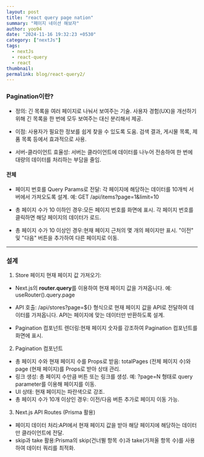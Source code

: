 ```yaml
---
layout: post
title: "react query page nation"
summary: "페이지 네이션 해보자"
author: yoo94
date: "2024-11-16 19:32:23 +0530"
category: ["nextJs"]
tags:
  - nextJs
  - react-query
  - react
thumbnail:
permalink: blog/react-query2/
---
```


### Pagination이란?

- 정의:
  긴 목록을 여러 페이지로 나눠서 보여주는 기술.
  사용자 경험(UX)을 개선하기 위해 긴 목록을 한 번에 모두 보여주는 대신 분리해서 제공.

- 이점:
  사용자가 필요한 정보를 쉽게 찾을 수 있도록 도움.
  검색 결과, 게시물 목록, 제품 목록 등에서 효과적으로 사용.

- 서버-클라이언트 효율성:
  서버는 클라이언트에 데이터를 나누어 전송하여 한 번에 대량의 데이터를 처리하는 부담을 줄임.

#### 전체

- 페이지 번호를 Query Params로 전달: 각 페이지에 해당하는 데이터를 10개씩 서버에서 가져오도록 설계.
  예: GET /api/items?page=1&limit=10

- 총 페이지 수가 10 이하인 경우:모든 페이지 번호를 화면에 표시.
  각 페이지 번호를 클릭하면 해당 페이지의 데이터가 로드.

- 총 페이지 수가 10 이상인 경우:현재 페이지 근처의 몇 개의 페이지만 표시.
  "이전" 및 "다음" 버튼을 추가하여 다른 페이지로 이동.

---

### 설계

1. Store 페이지
   현재 페이지 값 가져오기:

- Next.js의 **router.query**를 이용하여 현재 페이지 값을 가져옵니다.
  예: useRouter().query.page

- API 호출: /api/stores?page=${} 형식으로 현재 페이지 값을 API로 전달하여 데이터를 가져옵니다.
  API는 페이지에 맞는 데이터만 반환하도록 설계.

- Pagination 컴포넌트 렌더링:현재 페이지 숫자를 강조하여 Pagination 컴포넌트를 화면에 표시.

2. Pagination 컴포넌트

- 총 페이지 수와 현재 페이지 수를 Props로 받음: totalPages (전체 페이지 수)와 page (현재 페이지)를 Props로 받아 상태 관리.
- 링크 생성: 총 페이지 수만큼 버튼 또는 링크를 생성.
  예: ?page=N 형태로 query parameter를 이용해 페이지를 이동.
- UI 상태: 현재 페이지는 파란색으로 강조.
- 총 페이지 수가 10개 이상인 경우: 이전/다음 버튼 추가로 페이지 이동 가능.

3. Next.js API Routes (Prisma 활용)

- 페이지 데이터 처리:API에서 현재 페이지 값을 받아 해당 페이지에 해당하는 데이터만 클라이언트에 전달.
- skip과 take 활용:Prisma의 skip(건너뛸 항목 수)과 take(가져올 항목 수)를 사용하여 데이터 쿼리를 최적화.

